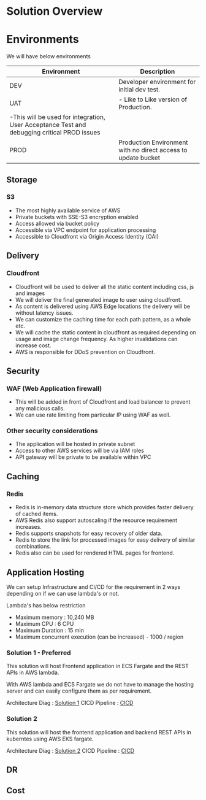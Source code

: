 # Solution Overview

# Environments
    
We will have below environments 

| Environment | Description |
| ----------- | ----------- |
| DEV         | Developer environment for initial dev test.  |
| UAT         |- Like to Like version of Production. 
               -This will be used for integration, User Acceptance Test and debugging critical PROD issues        |
| PROD        | Production Environment with no direct access to update bucket    |


## Storage
### S3 
- The most highly available service of AWS
- Private buckets with SSE-S3 encryption enabled
- Access allowed via bucket policy
- Accessible via VPC endpoint for application processing
- Accessible to Cloudfront via Origin Access Identity (OAI)
    
## Delivery
### Cloudfront
- Cloudfront will be used to deliver all the static content including css, js and images
- We will deliver the final generated image to user using cloudfront.
- As content is delivered using AWS Edge locations the delivery will be without latency issues.
- We can customize the caching time for each path pattern, as a whole etc.
- We will cache the static content in cloudfront as required depending on usage and image change frequency. As higher invalidations can increase cost.
- AWS is responsible for DDoS prevention on Cloudfront.


## Security 
### WAF (Web Application firewall)
- This will be added in front of Cloudfront and load balancer to prevent any malicious calls.
- We can use rate limiting from particular IP using WAF as well.

### Other security considerations 
- The application will be hosted in private subnet
- Access to other AWS services will be via IAM roles
- API gateway will be private to be available within VPC 


## Caching
### Redis
- Redis is in-memory data structure store which provides faster delivery of cached items. 
- AWS Redis also support autoscaling if the resource requirement increases. 
- Redis supports snapshots for easy recovery of older data.
- Redis to store the link for processed images for easy delivery of similar combinations. 
- Redis also can be used for rendered HTML pages for frontend.
    
## Application Hosting

We can setup Infrastructure and CI/CD for the requirement in 2 ways depending on if we can use lambda's or not. 

Lambda's has below restriction
- Maximum memory : 10,240 MB
- Maximum CPU : 6 CPU
- Maximum Duration : 15 min
- Maximum concurrent execution (can be increased) - 1000 / region


### Solution 1 - Preferred
This solution will host Frontend application in ECS Fargate and the REST APIs in AWS lambda.

With AWS lambda and ECS Fargate we do not have to manage the hosting server and can easily configure them as per requirement.

Architecture Diag : [Solution 1](../solution-1 "Solution 1")
CICD Pipeline : [CICD](../cicd-solution-1 "Solution 1")

### Solution 2
This solution will host the frontend application and backend REST APIs in kuberntes using AWS EKS fargate.

Architecture Diag : [Solution 2](../solution-2 "Solution 2")
CICD Pipeline : [CICD](../cicd-solution-2 "Solution 1")


## DR


## Cost
